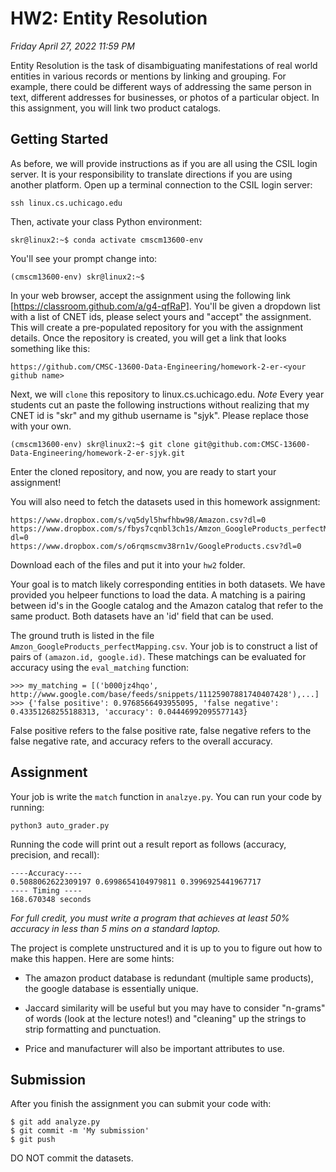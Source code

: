 # HW2: Entity Resolution

*Friday April 27, 2022 11:59 PM*

Entity Resolution is the task of disambiguating manifestations of real world entities in various records or mentions by linking and grouping. For example, there could be different ways of addressing the same person in text, different addresses for businesses, or photos of a particular object. In this assignment, you will link two product catalogs.

## Getting Started
As before, we will provide instructions as if you are all using the CSIL login server. It is your responsibility to translate directions if you are using another platform. Open up a terminal connection to the CSIL login server:
```
ssh linux.cs.uchicago.edu
```
Then, activate your class Python environment:
```
skr@linux2:~$ conda activate cmscm13600-env
```
You'll see your prompt change into:
```
(cmscm13600-env) skr@linux2:~$
```

In your web browser,  accept the assignment using the following link [https://classroom.github.com/a/g4-qfRaP].
You'll be given a dropdown list with a list of CNET ids, please select yours and "accept" the assignment. 
This will create a pre-populated repository for you with the assignment details.
Once the repository is created, you will get a link that looks something like this:
```
https://github.com/CMSC-13600-Data-Engineering/homework-2-er-<your github name>
```

Next, we will `clone` this repository to linux.cs.uchicago.edu. *Note* Every year students cut an paste the following instructions without realizing that my CNET id is "skr" and my github username is "sjyk". Please replace those with your own.
```
(cmscm13600-env) skr@linux2:~$ git clone git@github.com:CMSC-13600-Data-Engineering/homework-2-er-sjyk.git
```
Enter the cloned repository, and now, you are ready to start your assignment!

You will also need to fetch the datasets used in this homework assignment:
```
https://www.dropbox.com/s/vq5dyl5hwfhbw98/Amazon.csv?dl=0
https://www.dropbox.com/s/fbys7cqnbl3ch1s/Amzon_GoogleProducts_perfectMapping.csv?dl=0
https://www.dropbox.com/s/o6rqmscmv38rn1v/GoogleProducts.csv?dl=0
```
Download each of the files and put it into your `hw2` folder.

Your goal is to match likely corresponding entities in both datasets. We have provided you helpeer functions to load the data.
A matching is a pairing between id's in the Google catalog and the Amazon catalog that refer to the same product. Both datasets have an 'id' field that can be used.

The ground truth is listed in the file `Amzon_GoogleProducts_perfectMapping.csv`. Your job is to construct a list of pairs of `(amazon.id, google.id)`. These matchings can be evaluated for accuracy using the `eval_matching` function:
```
>>> my_matching = [('b000jz4hqo', http://www.google.com/base/feeds/snippets/11125907881740407428'),...]
>>> {'false positive': 0.9768566493955095, 'false negative': 0.43351268255188313, 'accuracy': 0.04446992095577143}
```
False positive refers to the false positive rate, false negative refers to the false negative rate, and accuracy refers to the overall accuracy.

## Assignment
Your job is write the `match` function in `analzye.py`. You can run your code by running:
```
python3 auto_grader.py
```
Running the code will print out a result report as follows (accuracy, precision, and recall):
```
----Accuracy----
0.5088062622309197 0.6998654104979811 0.3996925441967717
---- Timing ----
168.670348 seconds

```
*For full credit, you must write a program that achieves at least 50% accuracy in less than 5 mins on a standard laptop.*

The project is complete unstructured and it is up to you to figure out how to make this happen. Here are some hints:

* The amazon product database is redundant (multiple same products), the google database is essentially unique. 

* Jaccard similarity will be useful but you may have to consider "n-grams" of words (look at the lecture notes!) and "cleaning" up the strings to strip formatting and punctuation.

* Price and manufacturer will also be important attributes to use.

## Submission
After you finish the assignment you can submit your code with:
```
$ git add analyze.py
$ git commit -m 'My submission'
$ git push
```

DO NOT commit the datasets. 
